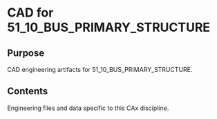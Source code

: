 # CAD for 51_10_BUS_PRIMARY_STRUCTURE

## Purpose
CAD engineering artifacts for 51_10_BUS_PRIMARY_STRUCTURE.

## Contents
Engineering files and data specific to this CAx discipline.
